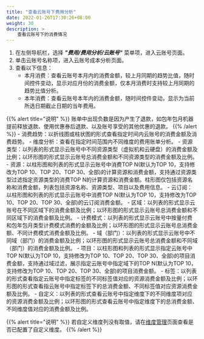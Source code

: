 ```yaml
---
title: "查看云账号下费用分析"
date: 2022-01-26T17:30:26+08:00
weight: 30
description: >
    查看云账号下的消费情况
---
```


1. 在左侧导航栏，选择 **_"费用/费用分析/云账号"_** 菜单项，进入云账号页面。
2. 单击云账号名称项，进入云账号成本分析页面。
3. 查看以下信息：
    - 本月消费：查看云账号本月内的消费金额，较上月同期的趋势比值，随时间控件变动，显示对应月份的消费金额，仅本月消费时支持较上月同期的趋势比值分析。
    - 本年消费：查看云账号本年内的消费金额，随时间控件变动，显示为当前所选日期截止日期的当年费用。

{{% alert title="说明" %}}
账单中出现负数是因为产生了退款，如包年包月机器提前释放退款、使用优惠券后退款、以及账号享受的其他优惠的退款。
{{% /alert %}}
    - 消费趋势：以折线图或柱状图的形式查看指定时间内云账号的消费金额及消费趋势。
    - 维度分析：查看在指定时间范围内不同维度的费用账单分析。
        - 资源类型：以列表的形式显示云账号中不同资源类型（虚拟机和云硬盘）的消费金额及比例；以环形图的形式显示云账号总消费金额和不同资源类型的消费金额及比例。
        - 资源：以柱形图和列表的形式显示云账号中消费TOP N(默认为TOP 10，支持修改为TOP 10、TOP 20、TOP 30、全部)的计算资源和消费金额，支持通过资源类型过滤指定资源类型的消费TOP N的计算资源和消费金额。柱形图仅包括资源名称和消费金额，列表包括资源名称、资源类型、项目以及费用信息。
        - 云订阅：以柱形图和列表的形式显示云账号中消费TOP N(默认为TOP 10，支持修改为TOP 10、TOP 20、TOP 30、全部)的云订阅消费金额。
        - 区域：以列表的形式显示云账号在不同区域下的消费金额及比例；以环形图的形式显示云账号总消费金额和不同区域下的消费金额及比例。
        - 计费模式：以列表的形式显示云账号中按量付费和包年包月类型计费模式消费的金额及比例；以环形图的形式显示云账号总消费金额、不同计费模式消费金额及比例。
        - 域（部门）：以列表的形式显示云账号中不同域（部门）的消费金额及比例；以环形图的形式显示云账号总消费金额和不同域（部门）的消费金额及比例。
        - 项目：以柱形图和列表的形式显示指定云账号中TOP N(默认为TOP 10，支持修改为TOP 10、TOP 20、TOP 30、全部)的项目消费金额，支持通过域过滤，展示指定云账号中指定域下的TOP N(默认为TOP 10，支持修改为TOP 10、TOP 20、TOP 30、全部)的项目消费金额。
        - 标签：以列表的形式查看指定云账号中指定标签的不同标签值对应的资源消费金额及比例；以环形图的形式查看指云账号中指定标签下的总消费金额、不同标签值对应资源消费金额及比例。
        - 自定义：以列表的形式查看云账号中指定维度下的不同维度项对应的资源消费金额及比例；以环形图的形式查看云账号中指定维度下的总消费金额、不同维度值对应的消费金额及比例。

{{% alert title="说明" %}}
若自定义维度列没有取值，请在[维度管理](../../../../dimension)页面查看是否已配置了自定义维度。
{{% /alert %}}